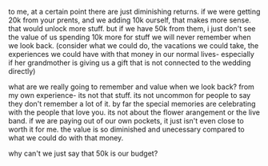 to me, at a certain point there are just diminishing returns. if we were getting 20k from your prents, and we adding 10k ourself, that makes more sense. that would unlock more stuff. but if we have 50k from them, i just don't see the value of us spending 10k more for stuff we will never remember when we look back. (consider what we could do, the vacations we could take, the experiences we could have with that money in our normal lives- especially if her grandmother is giving us a gift that is not connected to the wedding directly)

what are we really going to remember and value when we look back? from my own experience- its not that stuff. its not uncommon for people to say they don't remember a lot of it. by far the special memories are celebrating with the people that love you. its not about the flower arangement or the live band. if we are paying out of our own pockets, it just isn't even close to worth it for me. the value is so diminished and unecessary compared to what we could do with that money.


why can't we just say that 50k is our budget?
